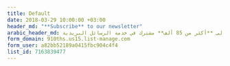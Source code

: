 ```yaml
---
title: Default
date: 2018-03-29 10:00:00 +03:00
header_md: "**Subscribe** to our newsletter"
arabic_header_md: انضم إلى **أكثر من 85 ألف** مشترك في خدمة الرسائل البريدية
form_domain: 910ths.us15.list-manage.com
form_user: a82bb52189a0415fbc904c4f4
list_id: 7163839477
---
```


